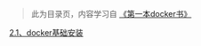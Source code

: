 >此为目录页，内容学习自 [《第一本docker书》](https://book.douban.com/subject/26285268/)<br>

[2.1、docker基础安装](www.baidu.com)
